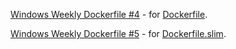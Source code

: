 [Windows Weekly Dockerfile #4](https://blog.sixeyed.com/windows-weekly-dockerfile-4/) - for [Dockerfile](Dockerfile).

[Windows Weekly Dockerfile #5](https://blog.sixeyed.com/windows-weekly-dockerfile-5/) - for [Dockerfile.slim](Dockerfile.slim).